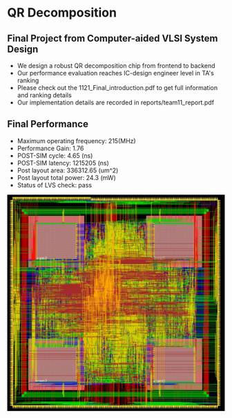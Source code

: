 # QR Decomposition
## Final Project from Computer-aided VLSI System Design
- We design a robust QR decomposition chip from frontend to backend
- Our performance evaluation reaches IC-design engineer level in TA's ranking
- Please check out the 1121_Final_introduction.pdf to get full information and ranking details
- Our implementation details are recorded in reports/team11_report.pdf

## Final Performance
- Maximum operating frequency: 215(MHz)
- Performance Gain: 1.76
- POST-SIM cycle: 4.65 (ns)
- POST-SIM latency: 1215205 (ns)
- Post layout area: 336312.65 (um^2)
- Post layout total power: 24.3 (mW)
- Status of LVS check: pass

![image](./layout_result.jpg)
